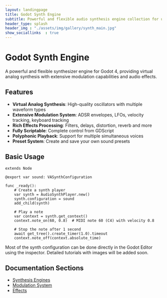 ```yaml
---
layout: landingpage
title: Godot Synth Engine
subtitle: Powerful and flexible audio synthesis engine collection for use with the Godot engine (4.4+). SFX and procedural music. 
header_type: splash
header_img : "./assets/img/gallery/synth_main.jpg"
show_sociallinks  : true
---
```


# Godot Synth Engine

A powerful and flexible synthesizer engine for Godot 4, providing virtual analog synthesis with extensive modulation capabilities and audio effects.

## Features

- **Virtual Analog Synthesis**: High-quality oscillators with multiple waveform types
- **Extensive Modulation System**: ADSR envelopes, LFOs, velocity tracking, keyboard tracking
- **Rich Effects Processing**: Filters, delays, distortion, reverb and more
- **Fully Scriptable**: Complete control from GDScript
- **Polyphonic Playback**: Support for multiple simultaneous voices
- **Preset System**: Create and save your own sound presets

## Basic Usage

```gdscript
extends Node

@export var sound: VASynthConfiguration

func _ready():
    # Create a synth player
    var synth = AudioSynthPlayer.new()
    synth.configuration = sound
    add_child(synth)
    
    # Play a note
    var context = synth.get_context()
    context.note_on(60, 0.8)  # MIDI note 60 (C4) with velocity 0.8
    
    # Stop the note after 1 second
    await get_tree().create_timer(1.0).timeout
    context.note_off(context.absolute_time)
```

Most of the synth configuration can be done directly in the Godot Editor using the inspector. Detailed tutorials with images will be added soon.

## Documentation Sections

- [Synthesis Engines](engines.html)
- [Modulation System](modulation.html)
- [Effects](effects.html)
